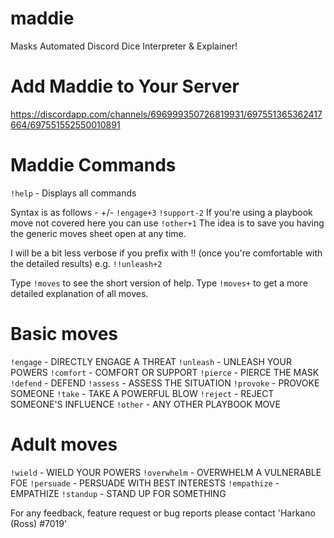 # maddie

Masks Automated Discord Dice Interpreter &amp; Explainer!

# Add Maddie to Your Server

https://discordapp.com/channels/696999350726819931/697551365362417664/697551552550010891

# Maddie Commands 

`!help` - Displays all commands

Syntax is as follows - <move>+/-<label>
`!engage+3`
`!support-2`
If you're using a playbook move not covered here you can use `!other+1`
The idea is to save you having the generic moves sheet open at any time.

I will be a bit less verbose if you prefix with !! (once you're comfortable with the detailed results) e.g. `!!unleash+2`

Type `!moves` to see the short version of help.
Type `!moves+` to get a more detailed explanation of all moves.

# Basic moves
`!engage`  - DIRECTLY ENGAGE A THREAT
`!unleash` - UNLEASH YOUR POWERS
`!comfort` - COMFORT OR SUPPORT
`!pierce`  - PIERCE THE MASK
`!defend`  - DEFEND
`!assess`  - ASSESS THE SITUATION
`!provoke` - PROVOKE SOMEONE
`!take`    - TAKE A POWERFUL BLOW
`!reject`  - REJECT SOMEONE'S INFLUENCE
`!other`   - ANY OTHER PLAYBOOK MOVE

# Adult moves
`!wield`     - WIELD YOUR POWERS
`!overwhelm` - OVERWHELM A VULNERABLE FOE
`!persuade`  - PERSUADE WITH BEST INTERESTS
`!empathize` - EMPATHIZE
`!standup`   - STAND UP FOR SOMETHING

For any feedback, feature request or bug reports please contact 'Harkano (Ross) #7019'
